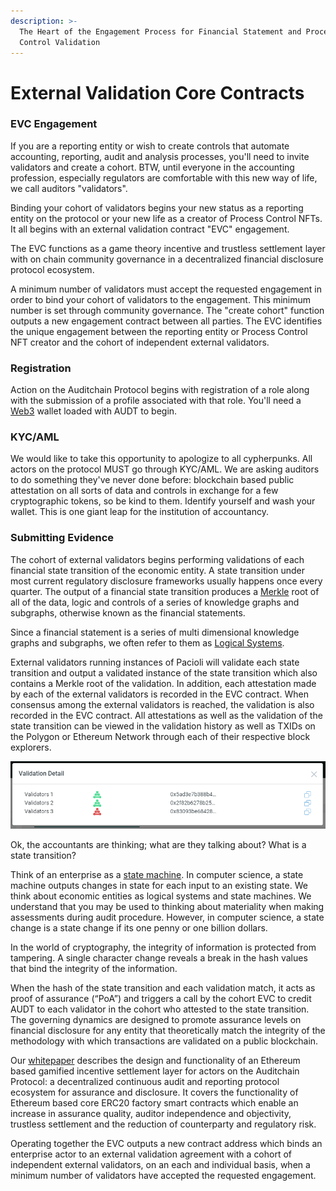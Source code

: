 ```yaml
---
description: >-
  The Heart of the Engagement Process for Financial Statement and Process
  Control Validation
---
```


# External Validation Core Contracts

### EVC Engagement

If you are a reporting entity or wish to create controls that automate accounting, reporting, audit and analysis processes, you'll need to invite validators and create a cohort. BTW, until everyone in the accounting profession, especially regulators are comfortable with this new way of life, we call auditors "validators".&#x20;

Binding your cohort of validators begins your new status as a reporting entity on the protocol or your new life as a creator of Process Control NFTs. It all begins with an external validation contract "EVC" engagement.&#x20;

The EVC functions as a game theory incentive and trustless settlement layer with on chain community governance in a decentralized financial disclosure protocol ecosystem.

A minimum number of validators must accept the requested engagement in order to bind your cohort of validators to the engagement. This minimum number is set through community governance. The "create cohort" function outputs a new engagement contract between all parties. The EVC identifies the unique engagement between the reporting entity or Process Control NFT creator and the cohort of independent external validators.&#x20;

### Registration

Action on the Auditchain Protocol begins with registration of a role along with the submission of a profile associated with that role. You'll need a [Web3](https://web3js.readthedocs.io/) wallet loaded with AUDT to begin.&#x20;

### KYC/AML

We would like to take this opportunity to apologize to all cypherpunks. All actors on the protocol MUST go through KYC/AML. We are asking auditors to do something they've never done before: blockchain based public attestation on all sorts of data and controls in exchange for a few cryptographic tokens, so be kind to them. Identify yourself and wash your wallet. This is one giant leap for the institution of accountancy. &#x20;

### Submitting Evidence

The cohort of external validators begins performing validations of each financial state transition of the economic entity. A state transition under most current regulatory disclosure frameworks usually happens once every quarter. The output of a financial state transition produces a [Merkle](https://www.blockchain-council.org/blockchain/what-is-merkel-tree-merkel-root-in-blockchain/) root of all of the data, logic and controls of a series of knowledge graphs and subgraphs, otherwise known as the financial statements.&#x20;

Since a financial statement is a series of multi dimensional knowledge graphs and subgraphs, we often refer to them as [Logical Systems](http://accounting.auditchain.finance/framework/LogicalTheoryDescribingFinancialReport.pdf).&#x20;

External validators running instances of Pacioli will validate each state transition and output a validated instance of the state transition which also contains a Merkle root of the validation. In addition, each attestation made by each of the external validators is recorded in the EVC contract. When consensus among the external validators is reached, the validation is also recorded in the EVC contract. All attestations as well as the validation of the state transition can be viewed in the validation history as well as TXIDs on the Polygon or Ethereum Network through each of their respective block explorers. &#x20;

![](<../../.gitbook/assets/image (4) (1).png>)

Ok, the accountants are thinking; what are they talking about? What is a state transition?&#x20;

Think of an enterprise as a [state machine](https://blog.markshead.com/869/state-machines-computer-science/). In computer science, a state machine outputs changes in state for each input to an existing state. We think about economic entities as logical systems and state machines. We understand that you may be used to thinking about materiality when making assessments during audit procedure. However, in computer science, a state change is a state change if its one penny or one billion dollars.&#x20;

In the world of cryptography, the integrity of information is protected from tampering. A single character change reveals a break in the hash values that bind the integrity of the information.

When the hash of the state transition and each validation match, it acts as proof of assurance (“PoA”) and triggers a call by the cohort EVC to credit AUDT to each validator in the cohort who attested to the state transition. The governing dynamics are designed to promote assurance levels on financial disclosure for any entity that theoretically match the integrity of the methodology with which transactions are validated on a public blockchain.

Our [whitepaper](https://auditchain.finance/whitepaper-v1.pdf) describes the design and functionality of an Ethereum based gamified incentive settlement layer for actors on the Auditchain Protocol: a decentralized continuous audit and reporting protocol ecosystem for assurance and disclosure. It covers the functionality of Ethereum based core ERC20 factory smart contracts which enable an increase in assurance quality, auditor independence and objectivity, trustless settlement and the reduction of counterparty and regulatory risk.

Operating together the EVC outputs a new contract address which binds an enterprise actor to an external validation agreement with a cohort of independent external validators, on an each and individual basis, when a minimum number of validators have accepted the requested engagement.&#x20;

